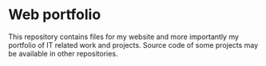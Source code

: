 # Web portfolio

This repository contains files for my website and more importantly my portfolio of IT related work and projects. Source code of some projects may be available in other repositories.

